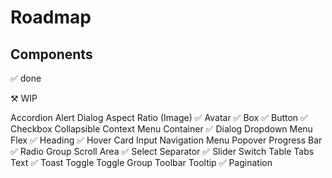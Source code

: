 # Roadmap

## Components

✅ done

⚒️ WIP

Accordion
Alert Dialog
Aspect Ratio (Image) ✅
Avatar ✅
Box ✅
Button ✅
Checkbox
Collapsible
Context Menu
Container ✅
Dialog
Dropdown Menu
Flex ✅
Heading ✅
Hover Card
Input
Navigation Menu
Popover
Progress Bar ✅
Radio Group
Scroll Area ✅
Select
Separator ✅
Slider
Switch
Table
Tabs
Text ✅
Toast
Toggle
Toggle Group
Toolbar
Tooltip ✅
Pagination
